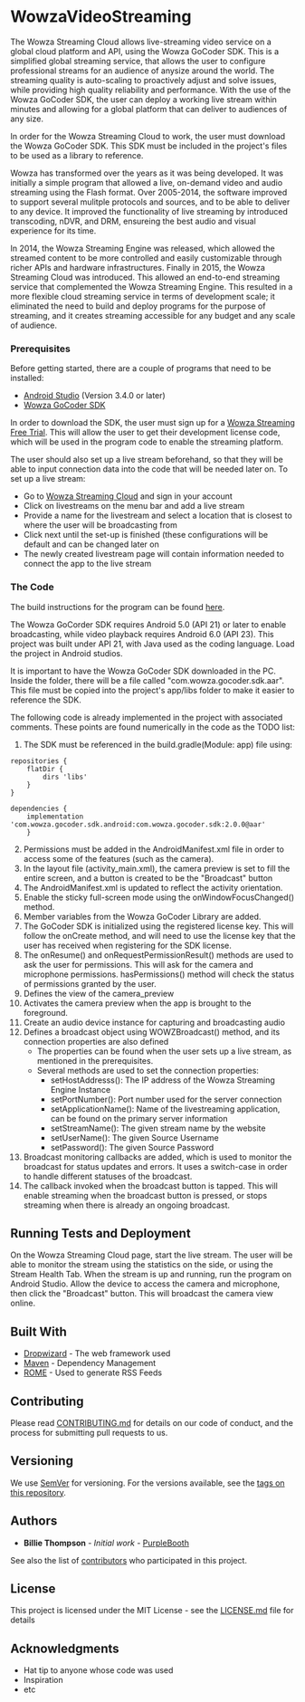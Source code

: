 # WowzaVideoStreaming

The Wowza Streaming Cloud allows live-streaming video service on a global cloud platform and API, using the Wowza GoCoder SDK.
This is a simplified global streaming service, that allows the user to configure professional streams for an audience of anysize around the world. The streaming quality is auto-scaling to proactively adjust and solve issues, while providing high quality reliability and performance. With the use of the Wowza GoCoder SDK, the user can deploy a working live stream within minutes and allowing for a global platform that can deliver to audiences of any size.

In order for the Wowza Streaming Cloud to work, the user must download the Wowza GoCoder SDK. This SDK must be included in the project's files to be used as a library to reference.

Wowza has transformed over the years as it was being developed. It was initially a simple program that allowed a live, on-demand video and audio streaming using the Flash format. Over 2005-2014, the software improved to support several mulitple protocols and sources, and to be able to deliver to any device. It improved the functionality of live streaming by introduced transcoding, nDVR, and DRM, ensureing the best audio and visual experience for its time.

In 2014, the Wowza Streaming Engine was released, which allowed the streamed content to be more controlled and easily customizable through richer APIs and hardware infrastructures. Finally in 2015, the Wowza Streaming Cloud was introduced. This allowed an end-to-end streaming service that complemented the Wowza Streaming Engine. This resulted in a more flexible cloud streaming service in terms of development scale; it eliminated the need to build and deploy programs for the purpose of streaming, and it creates streaming accessible for any budget and any scale of audience.

### Prerequisites

Before getting started, there are a couple of programs that need to be installed:

- <a href="https://developer.android.com/studio">Android Studio</a> (Version 3.4.0 or later)
- <a href="https://www.wowza.com/pricing/installer#gocodersdk-downloads">Wowza GoCoder SDK</a>

In order to download the SDK, the user must sign up for a <a href="https://www.wowza.com/pricing/cloud-developer-free-trial">Wowza Streaming Free Trial</a>. This will allow the user to get their development license code, which will be used in the program code to enable the streaming platform.

The user should also set up a live stream beforehand, so that they will be able to input connection data into the code that will be needed later on. To set up a live stream:

- Go to <a href="www.cloud.wowza.com">Wowza Streaming Cloud</a> and sign in your account
- Click on livestreams on the menu bar and add a live stream
- Provide a name for the livestream and select a location that is closest to where the user will be broadcasting from
- Click next until the set-up is finished (these configurations will be default and can be changed later on
- The newly created livestream page will contain information needed to connect the app to the live stream


### The Code

The build instructions for the program can be found <a href="https://www.wowza.com/docs/how-to-build-a-basic-app-with-gocoder-sdk-for-android">here</a>.

The Wowza GoCorder SDK requires Android 5.0 (API 21) or later to enable broadcasting, while video playback requires Android 6.0 (API 23). This project was built under API 21, with Java used as the coding language. Load the project in Android studios.

It is important to have the Wowza GoCoder SDK downloaded in the PC. Inside the folder, there will be a file called "com.wowza.gocoder.sdk.aar". This file must be copied into the project's app/libs folder to make it easier to reference the SDK.

The following code is already implemented in the project with associated comments.
These points are found numerically in the code as the TODO list:

1. The SDK must be referenced in the build.gradle(Module: app) file using:

```
repositories {
    flatDir {
        dirs 'libs'
    }
}
```
```
dependencies {
    implementation 'com.wowza.gocoder.sdk.android:com.wowza.gocoder.sdk:2.0.0@aar'
    }
```
2. Permissions must be added in the AndroidManifest.xml file in order to access some of the features (such as the camera).
3. In the layout file (activity_main.xml), the camera preview is set to fill the entire screen, and a button is created to be the "Broadcast" button
4. The AndroidManifest.xml is updated to reflect the activity orientation.
5. Enable the sticky full-screen mode using the onWindowFocusChanged() method.
6. Member variables from the Wowza GoCoder Library are added.
7. The GoCoder SDK is initialized using the registered license key. This will follow the onCreate method, and will need to use the license key that the user has received when registering for the SDK license.
8. The onResume() and onRequestPermissionResult() methods are used to ask the user for permissions. This will ask for the camera and microphone permissions. hasPermissions() method will check the status of permissions granted by the user.
9. Defines the view of the camera_preview
10. Activates the camera preview when the app is brought to the foreground.
11. Create an audio device instance for capturing and broadcasting audio
12. Defines a broadcast object using WOWZBroadcast() method, and its connection properties are also defined
    - The properties can be found when the user sets up a live stream, as mentioned in the prerequisites.
    - Several methods are used to set the connection properties:
        - setHostAddresss(): The IP address of the Wowza Streaming Engine Instance
        - setPortNumber(): Port number used for the server connection
        - setApplicationName(): Name of the livestreaming application, can be found on the primary server information
        - setStreamName(): The given stream name by the website
        - setUserName(): The given Source Username
        - setPassword(): The given Source Password
13. Broadcast monitoring callbacks are added, which is used to monitor the broadcast for status updates and errors. It uses a switch-case in order to handle different statuses of the broadcast.
14. The callback invoked when the broadcast button is tapped. This will enable streaming when the broadcast button is pressed, or stops streaming when there is already an ongoing broadcast.


## Running Tests and Deployment 

  

On the Wowza Streaming Cloud page, start the live stream. The user will be able to monitor the stream using the statistics on the side, or using the Stream Health Tab. When the stream is up and running, run the program on Android Studio. Allow the device to access the camera and microphone, then click the "Broadcast" button. This will broadcast the camera view online.

## Built With

* [Dropwizard](http://www.dropwizard.io/1.0.2/docs/) - The web framework used
* [Maven](https://maven.apache.org/) - Dependency Management
* [ROME](https://rometools.github.io/rome/) - Used to generate RSS Feeds

## Contributing

Please read [CONTRIBUTING.md](https://gist.github.com/PurpleBooth/b24679402957c63ec426) for details on our code of conduct, and the process for submitting pull requests to us.

## Versioning

We use [SemVer](http://semver.org/) for versioning. For the versions available, see the [tags on this repository](https://github.com/your/project/tags). 

## Authors

* **Billie Thompson** - *Initial work* - [PurpleBooth](https://github.com/PurpleBooth)

See also the list of [contributors](https://github.com/your/project/contributors) who participated in this project.

## License

This project is licensed under the MIT License - see the [LICENSE.md](LICENSE.md) file for details

## Acknowledgments

* Hat tip to anyone whose code was used
* Inspiration
* etc
